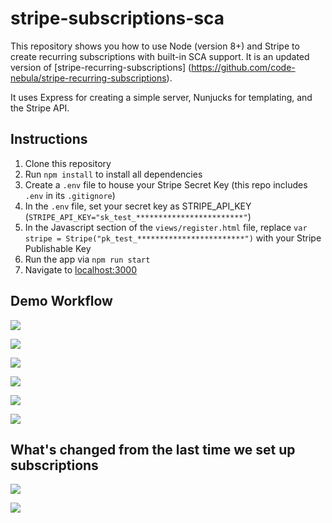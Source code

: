 # stripe-subscriptions-sca

This repository shows you how to use Node (version 8+) and Stripe to create recurring subscriptions with built-in SCA support. It is an updated version of [stripe-recurring-subscriptions] (https://github.com/code-nebula/stripe-recurring-subscriptions).

It uses Express for creating a simple server, Nunjucks for templating, and the Stripe API.


## Instructions

1. Clone this repository
2. Run `npm install` to install all dependencies
3. Create a `.env` file to house your Stripe Secret Key (this repo includes `.env` in its `.gitignore`)
4. In the `.env` file, set your secret key as STRIPE_API_KEY (`STRIPE_API_KEY="sk_test_************************"`)
5. In the Javascript section of the `views/register.html` file, replace `var stripe = Stripe("pk_test_************************")` with your Stripe Publishable Key
6. Run the app via `npm run start`
7. Navigate to [localhost:3000](localhost:3000)


## Demo Workflow

![](https://stripemadeeasy.s3.amazonaws.com/stripe-subscriptions-2020%3Aworkflow1.png)

![](https://stripemadeeasy.s3.amazonaws.com/stripe-subscriptions-2020%3Aworkflow2.png)

![](https://stripemadeeasy.s3.amazonaws.com/stripe-subscriptions-2020%3Aworkflow3.png)

![](https://stripemadeeasy.s3.amazonaws.com/stripe-subscriptions-2020%3Aworkflow4.png)

![](https://stripemadeeasy.s3.amazonaws.com/stripe-subscriptions-2020%3Aworkflow5.png)

![](https://stripemadeeasy.s3.amazonaws.com/stripe-subscriptions-2020%3Aworkflow6.png)


## What's changed from the last time we set up subscriptions

![](https://stripemadeeasy.s3.amazonaws.com/stripe-subscriptions-2020%3Aold-subscription-way.png)

![](https://stripemadeeasy.s3.amazonaws.com/stripe-subscriptions-2020%3Anew-subscription-way.png)
